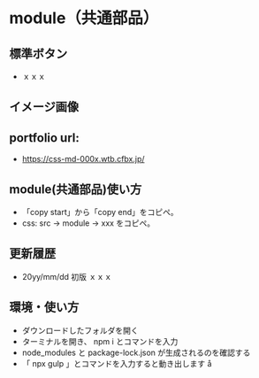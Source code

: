 # module（共通部品）

## 標準ボタン

- ｘｘｘ

## イメージ画像

## portfolio url:

- https://css-md-000x.wtb.cfbx.jp/

## module(共通部品)使い方

- 「copy start」から「copy end」をコピペ。
- css: src -> module -> xxx をコピペ。

## 更新履歴

- 20yy/mm/dd 初版 ｘｘｘ

## 環境・使い方

- ダウンロードしたフォルダを開く
- ターミナルを開き、 npm i とコマンドを入力
- node_modules と package-lock.json が生成されるのを確認する
- 「 npx gulp 」とコマンドを入力すると動き出します
  å
